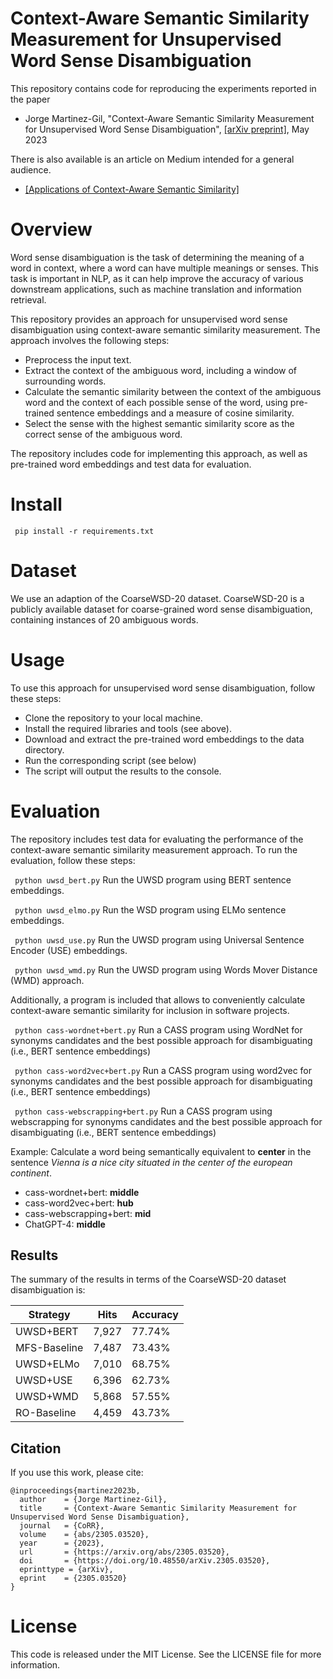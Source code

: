 # Context-Aware Semantic Similarity Measurement for Unsupervised Word Sense Disambiguation
This repository contains code for reproducing the experiments reported in the paper
- Jorge Martinez-Gil, "Context-Aware Semantic Similarity Measurement for Unsupervised Word Sense Disambiguation", [[arXiv preprint]](https://arxiv.org/abs/2305.03520), May 2023

There is also available is an article on Medium intended for a general audience.
- [[Applications of Context-Aware Semantic Similarity]](https://medium.com/@jorgemarcc/applications-of-context-aware-semantic-similarity-9c62492be392)

# Overview
Word sense disambiguation is the task of determining the meaning of a word in context, where a word can have multiple meanings or senses. This task is important in NLP, as it can help improve the accuracy of various downstream applications, such as machine translation and information retrieval.

This repository provides an approach for unsupervised word sense disambiguation using context-aware semantic similarity measurement. The approach involves the following steps:

- Preprocess the input text.
- Extract the context of the ambiguous word, including a window of surrounding words.
- Calculate the semantic similarity between the context of the ambiguous word and the context of each possible sense of the word, using pre-trained sentence embeddings and a measure of cosine similarity.
- Select the sense with the highest semantic similarity score as the correct sense of the ambiguous word.

The repository includes code for implementing this approach, as well as pre-trained word embeddings and test data for evaluation.

# Install
``` pip install -r requirements.txt```

# Dataset
We use an adaption of the CoarseWSD-20 dataset. CoarseWSD-20 is a publicly available dataset for coarse-grained word sense disambiguation, containing instances of 20 ambiguous words.

# Usage
To use this approach for unsupervised word sense disambiguation, follow these steps:

- Clone the repository to your local machine.
- Install the required libraries and tools (see above).
- Download and extract the pre-trained word embeddings to the data directory.
- Run the corresponding script (see below)
- The script will output the results to the console.

# Evaluation
The repository includes test data for evaluating the performance of the context-aware semantic similarity measurement approach. To run the evaluation, follow these steps:

``` python uwsd_bert.py```
Run the UWSD program using BERT sentence embeddings.

``` python uwsd_elmo.py```
Run the WSD program using ELMo sentence embeddings.

``` python uwsd_use.py```
Run the UWSD program using Universal Sentence Encoder (USE) embeddings.

``` python uwsd_wmd.py```
Run the UWSD program using Words Mover Distance (WMD) approach.

Additionally, a program is included that allows to conveniently calculate context-aware semantic similarity for inclusion in software projects.

``` python cass-wordnet+bert.py```
Run a CASS program using WordNet for synonyms candidates and the best possible approach for disambiguating (i.e., BERT sentence embeddings)

``` python cass-word2vec+bert.py```
Run a CASS program using word2vec for synonyms candidates and the best possible approach for disambiguating (i.e., BERT sentence embeddings)

``` python cass-webscrapping+bert.py```
Run a CASS program using webscrapping for synonyms candidates and the best possible approach for disambiguating (i.e., BERT sentence embeddings)

Example: Calculate a word being semantically equivalent to **center** in the sentence *Vienna is a nice city situated in the center of the european continent*.	

- cass-wordnet+bert: **middle**
- cass-word2vec+bert: **hub**
- cass-webscrapping+bert: **mid**
- ChatGPT-4: **middle**


## Results
The summary of the results in terms of the CoarseWSD-20 dataset disambiguation is:

| Strategy  |  Hits  |  Accuracy |
| ------------ | ------------ | ------------ |
| UWSD+BERT  |  7,927  | 77.74%   |
| MFS-Baseline  | 7,487  |  73.43% |
| UWSD+ELMo | 7,010 | 68.75% |
| UWSD+USE | 6,396 | 62.73% |
| UWSD+WMD | 5,868 | 57.55% |
| RO-Baseline | 4,459 | 43.73% |


## Citation
If you use this work, please cite:

```
@inproceedings{martinez2023b,
  author    = {Jorge Martinez-Gil},
  title     = {Context-Aware Semantic Similarity Measurement for Unsupervised Word Sense Disambiguation},
  journal   = {CoRR},
  volume    = {abs/2305.03520},
  year      = {2023},
  url       = {https://arxiv.org/abs/2305.03520},
  doi       = {https://doi.org/10.48550/arXiv.2305.03520},
  eprinttype = {arXiv},
  eprint    = {2305.03520}
}

```

# License
This code is released under the MIT License. See the LICENSE file for more information.